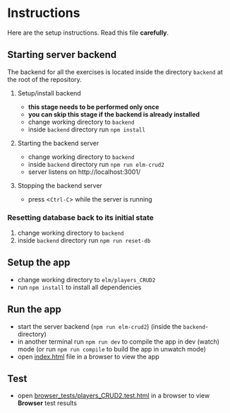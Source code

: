 # Instructions

Here are the setup instructions. Read this file **carefully**. 

## Starting server backend

The backend for all the exercises is located inside the directory `backend` at the root of the repository.

1. Setup/install backend
   - **this stage needs to be performed only once**
   - **you can skip this stage if the backend is already installed**
   - change working directory to `backend`
   - inside `backend` directory run `npm install`

2. Starting the backend server
   - change working directory to `backend`
   - inside `backend` directory run `npm run elm-crud2`
   - server listens on http://localhost:3001/

3. Stopping the backend server
   - press <`Ctrl-C`> while the server is running

### Resetting database back to its initial state

1. change working directory to `backend`
2. inside `backend` directory run `npm run reset-db`

## Setup the app

- change working directory to `elm/players_CRUD2`
- run `npm install` to install all dependencies

## Run the app

- start the server backend (`npm run elm-crud2`) (inside the `backend`-directory)
- in another terminal run `npm run dev` to compile the app in dev (watch) mode
  (or run `npm run compile` to build the app in unwatch mode)
- open [index.html](./index.html) file in a browser to view the app

## Test

- open [browser_tests/players_CRUD2.test.html](./browser_tests/players_CRUD2.test.html)
  in a browser to view **Browser** test results
